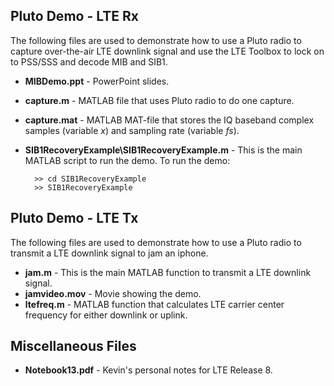 ## Pluto Demo - LTE Rx
The following files are used to demonstrate how to use a Pluto radio to capture over-the-air LTE downlink signal and use the LTE Toolbox to lock on to PSS/SSS and decode MIB and SIB1.

* **MIBDemo.ppt** - PowerPoint slides.
* **capture.m**   - MATLAB file that uses Pluto radio to do one capture.
* **capture.mat** - MATLAB MAT-file that stores the IQ baseband complex samples (variable *x*) and sampling rate (variable *fs*).
* **SIB1RecoveryExample\SIB1RecoveryExample.m** - This is the main MATLAB script to run the demo. To run the demo:
    
        >> cd SIB1RecoveryExample
        >> SIB1RecoveryExample

## Pluto Demo - LTE Tx
The following files are used to demonstrate how to use a Pluto radio to transmit a LTE downlink signal to jam an iphone.

* **jam.m** - This is the main MATLAB function to transmit a LTE downlink signal.
* **jamvideo.mov** - Movie showing the demo.
* **ltefreq.m** - MATLAB function that calculates LTE carrier center frequency for either downlink or uplink.

## Miscellaneous Files
* **Notebook13.pdf** - Kevin's personal notes for LTE Release 8.
